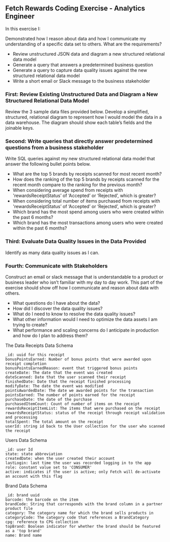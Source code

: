 
## Fetch Rewards Coding Exercise - Analytics Engineer
In this exercise I:

Demonstrated how I reason about data and how I communicate my understanding of a specific data set to others.
What are the requirements?

* Review unstructured JSON data and diagram a new structured relational data model
* Generate a query that answers a predetermined business question
* Generate a query to capture data quality issues against the new structured relational data model
* Write a short email or Slack message to the business stakeholder

### First: Review Existing Unstructured Data and Diagram a New Structured Relational Data Model


Review the 3 sample data files provided below. Develop a simplified, structured, relational diagram to represent how I would model the data in a data warehouse. The diagram should show each table’s fields and the joinable keys. 

### Second: Write queries that directly answer predetermined questions from a business stakeholder

Write SQL queries against my new structured relational data model that answer the following bullet points below.

* What are the top 5 brands by receipts scanned for most recent month?
* How does the ranking of the top 5 brands by receipts scanned for the recent month compare to the ranking for the previous month?
* When considering average spend from receipts with 'rewardsReceiptStatus’ of ‘Accepted’ or ‘Rejected’, which is greater?
* When considering total number of items purchased from receipts with 'rewardsReceiptStatus’ of ‘Accepted’ or ‘Rejected’, which is greater?
* Which brand has the most spend among users who were created within the past 6 months?
* Which brand has the most transactions among users who were created within the past 6 months?

### Third: Evaluate Data Quality Issues in the Data Provided

Identify as many data quality issues as I can.

### Fourth: Communicate with Stakeholders

Construct an email or slack message that is understandable to a product or business leader who isn’t familiar with my day to day work. This part of the exercise should show off how I communicate and reason about data with others.

* What questions do I have about the data?
* How did I discover the data quality issues?
* What do I need to know to resolve the data quality issues?
* What other information would I need to optimize the data assets I am trying to create?
* What performance and scaling concerns do I anticipate in production and how do I plan to address them?

The Data
Receipts Data Schema

    _id: uuid for this receipt
    bonusPointsEarned: Number of bonus points that were awarded upon receipt completion
    bonusPointsEarnedReason: event that triggered bonus points
    createDate: The date that the event was created
    dateScanned: Date that the user scanned their receipt
    finishedDate: Date that the receipt finished processing
    modifyDate: The date the event was modified
    pointsAwardedDate: The date we awarded points for the transaction
    pointsEarned: The number of points earned for the receipt
    purchaseDate: the date of the purchase
    purchasedItemCount: Count of number of items on the receipt
    rewardsReceiptItemList: The items that were purchased on the receipt
    rewardsReceiptStatus: status of the receipt through receipt validation and processing
    totalSpent: The total amount on the receipt
    userId: string id back to the User collection for the user who scanned the receipt

Users Data Schema

    _id: user Id
    state: state abbreviation
    createdDate: when the user created their account
    lastLogin: last time the user was recorded logging in to the app
    role: constant value set to 'CONSUMER'
    active: indicates if the user is active; only Fetch will de-activate an account with this flag

Brand Data Schema

    _id: brand uuid
    barcode: the barcode on the item
    brandCode: String that corresponds with the brand column in a partner product file
    category: The category name for which the brand sells products in
    categoryCode: The category code that references a BrandCategory
    cpg: reference to CPG collection
    topBrand: Boolean indicator for whether the brand should be featured as a 'top brand'
    name: Brand name

